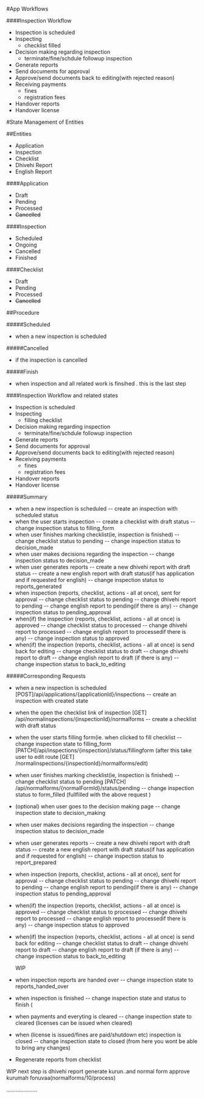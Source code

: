#App Workflows

####Inspection Workflow
- Inspection is scheduled 
- Inspecting
	- checklist filled
- Decision making regarding inspection
	- terminate/fine/schdule followup inspection
- Generate reports
- Send documents for approval
- Approve/send documents back to editing(with rejected reason)
- Receiving payments
	- fines
	- registration fees
- Handover reports
- Handover license
	



#State Management of Entities

##Entities
- Application
- Inspection
- Checklist
- Dhivehi Report
- English Report

####Application

- Draft
- Pending
- Processed
- ~~Cancelled~~

####Inspection
- Scheduled
- Ongoing
- Cancelled
- Finished

####Checklist
- Draft
- Pending
- Processed
- ~~Cancelled~~

##Procedure

#####Scheduled
- when a new inspection is scheduled 

#####Cancelled
- if the inspection is cancelled

#####Finish
- when inspection and all related work is finsihed .  this is the last step 


####Inspection Workflow and related states
- Inspection is scheduled 
- Inspecting
	- filling checklist
- Decision making regarding inspection
	- terminate/fine/schdule followup inspection
- Generate reports
- Send documents for approval
- Approve/send documents back to editing(with rejected reason)
- Receiving payments
	- fines
	- registration fees
- Handover reports
- Handover license

#####Summary
- when a new inspection is scheduled
	-- create  an inspection with scheduled status 
- when the user starts inspection
	-- create a checklist with draft status
	-- change inspection status to filling_form
- when user finishes marking checklist(ie, inspection is finished)
	-- change checklist status to pending
	-- change inspection status to decision_made
- when user makes decisions regarding the inspection
       -- change inspection status to decision_made
- when user generates reports
      -- create a new dhivehi report with draft status
      -- create a new english report with draft status(if has application and if requested for english)
      -- change inspection status to reports_generated
- when inspection (reports, checklist, actions - all at once), sent for approval
      -- change checklist status to pending
      -- change dhivehi report to pending
      -- change english report to pending(if there is any)
      -- change inspection status to pending_approval
- when(if) the inspection (reports, checklist, actions - all at once) is approved
      -- change checklist status to processed
      -- change dhivehi report to processed
      -- change english report to processedif there is any)
      -- change inspection status to approved
- when(if) the inspection (reports, checklist, actions - all at once) is send back for editing
      -- change checklist status to draft
      -- change dhivehi report to draft
      -- change english report to draft (if there is any)
      -- change inspection status to back_to_editing
      
#####Corresponding Requests

- when a new inspection is scheduled [POST]/api/applications/{applicationId}/inspections
	-- create  an inspection with created state
- when the open the checklist link of inspection [GET] /api/normalinspections/{inspectionId}/normalforms
	-- create a checklist with draft status
- when the user starts filling form(ie. when clicked to fill checklist 
	-- change inspection state to filling_form [PATCH]/api/inspections/{inspection}/status/fillingform
	   (after this take user to edit route [GET] /normalinspections/{inspectionId}/normalforms/edit)
- when user finishes marking checklist(ie, inspection is finished)
	-- change checklist status to pending [PATCH] /api/normalforms/{normalFormId}/status/pending
	-- change inspection status to form_filled (fullfilled with the above request )
- (optional) when user goes to the decision making page
       -- change inspection state to decision_making
- when user makes decisions regarding the inspection
       -- change inspection status to decision_made
- when user generates reports
      -- create a new dhivehi report with draft status
      -- create a new english report with draft status(if has application and if requested for english)
      -- change inspection status to report_prepared
- when inspection (reports, checklist, actions - all at once), sent for approval
      -- change checklist status to pending
      -- change dhivehi report to pending
      -- change english report to pending(if there is any)
      -- change inspection status to pending_approval
- when(if) the inspection (reports, checklist, actions - all at once) is approved
      -- change checklist status to processed
      -- change dhivehi report to processed
      -- change english report to processedif there is any)
      -- change inspection status to approved
- when(if) the inspection (reports, checklist, actions - all at once) is send back for editing
      -- change checklist status to draft
      -- change dhivehi report to draft
      -- change english report to draft (if there is any)
      -- change inspection status to back_to_editing
      
   WIP
- when inspection reports are handed over
     -- change inspection state to reports_handed_over
- when inspection is finished
    -- change inspection state and status to finish (
- when payments and everyting is cleared
    -- change inspection state to cleared (licenses can be issued when cleared)
- when (license is issued/fines are paid/shutdown etc) inspection is closed
    -- change inspection state to closed (from here you wont be able to bring any changes)

- Regenerate reports from checklist



WIP next step is dhivehi report generate kurun..and normal form approve kurumah fonuvaa(normalforms/10/process)
















































....................

